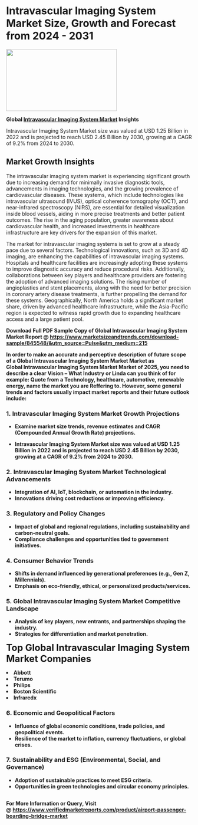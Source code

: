 <H1>Intravascular Imaging System Market Size, Growth and Forecast from 2024 - 2031</H1><img class="aligncenter size-medium wp-image-584254" src="https://thirdeyenews.in/wp-content/uploads/2024/09/Global-Market-Research-300x168.jpeg" alt="" width="300" height="168" /><p><strong>Global&nbsp;<a href="https://www.marketsizeandtrends.com/download-sample/845548/&amp;utm_source=Pulse&amp;utm_medium=215">Intravascular Imaging System Market</a> Insights</strong></p><p>Intravascular Imaging System Market size was valued at USD 1.25 Billion in 2022 and is projected to reach USD 2.45 Billion by 2030, growing at a CAGR of 9.2% from 2024 to 2030.</p><p><h2>Market Growth Insights</h2> <p>The intravascular imaging system market is experiencing significant growth due to increasing demand for minimally invasive diagnostic tools, advancements in imaging technologies, and the growing prevalence of cardiovascular diseases. These systems, which include technologies like intravascular ultrasound (IVUS), optical coherence tomography (OCT), and near-infrared spectroscopy (NIRS), are essential for detailed visualization inside blood vessels, aiding in more precise treatments and better patient outcomes. The rise in the aging population, greater awareness about cardiovascular health, and increased investments in healthcare infrastructure are key drivers for the expansion of this market.</p> <p><strong></strong></p> <p>The market for intravascular imaging systems is set to grow at a steady pace due to several factors. Technological innovations, such as 3D and 4D imaging, are enhancing the capabilities of intravascular imaging systems. Hospitals and healthcare facilities are increasingly adopting these systems to improve diagnostic accuracy and reduce procedural risks. Additionally, collaborations between key players and healthcare providers are fostering the adoption of advanced imaging solutions. The rising number of angioplasties and stent placements, along with the need for better precision in coronary artery disease treatments, is further propelling the demand for these systems. Geographically, North America holds a significant market share, driven by advanced healthcare infrastructure, while the Asia-Pacific region is expected to witness rapid growth due to expanding healthcare access and a large patient pool. <p><strong></p><p><span class=""><strong>Download Full PDF Sample Copy of Global Intravascular Imaging System Market Report</strong> @ <a href="https://www.marketsizeandtrends.com/download-sample/845548/&amp;utm_source=Pulse&amp;utm_medium=215" target="_blank">https://www.marketsizeandtrends.com/download-sample/845548/&amp;utm_source=Pulse&amp;utm_medium=215</a></span></p><p>In order to make an accurate and perceptive description of future scope of a Global&nbsp;Intravascular Imaging System Market Market as Global&nbsp;Intravascular Imaging System Market Market of 2025, you need to describe a clear Vision &ndash; What Industry or Linda can you think of for example: Quote from a Technology, healthcare, automotive, renewable energy, name the market you are Reffering to. However, some general trends and factors usually impact market reports and their future outlook include:</p><h3>1.&nbsp;<strong>Intravascular Imaging System Market Growth Projections</strong></h3><ul><li>Examine market size trends, revenue estimates and CAGR (Compounded Annual Growth Rate) projections.</li><li><p>Intravascular Imaging System Market size was valued at USD 1.25 Billion in 2022 and is projected to reach USD 2.45 Billion by 2030, growing at a CAGR of 9.2% from 2024 to 2030.</p></li></ul><h3>2.&nbsp;<strong>Intravascular Imaging System Market Technological Advancements</strong></h3><ul><li>Integration of AI, IoT, blockchain, or automation in the industry.</li><li>Innovations driving cost reductions or improving efficiency.</li></ul><h3>3.&nbsp;<strong>Regulatory and Policy Changes</strong></h3><ul><li>Impact of global and regional regulations, including sustainability and carbon-neutral goals.</li><li>Compliance challenges and opportunities tied to government initiatives.</li></ul><h3>4.&nbsp;<strong>Consumer Behavior Trends</strong></h3><ul><li>Shifts in demand influenced by generational preferences (e.g., Gen Z, Millennials).</li><li>Emphasis on eco-friendly, ethical, or personalized products/services.</li></ul><h3>5.&nbsp;<strong>Global Intravascular Imaging System Market Competitive Landscape</strong></h3><ul><li>Analysis of key players, new entrants, and partnerships shaping the industry.</li><li>Strategies for differentiation and market penetration.</li></ul><p data-pm-slice="1 1 []"><span style="color: inherit; font-family: inherit; font-size: 25px;">Top Global Intravascular Imaging System Market Companies</span></p><div class="" data-test-id=""><p><li>Abbott</li><li> Terumo</li><li> Philips</li><li> Boston Scientific</li><li> Infraredx</li></p></div><h3>6.&nbsp;<strong>Economic and Geopolitical Factors</strong></h3><ul><li>Influence of global economic conditions, trade policies, and geopolitical events.</li><li>Resilience of the market to inflation, currency fluctuations, or global crises.</li></ul><h3>7.&nbsp;<strong>Sustainability and ESG (Environmental, Social, and Governance)</strong></h3><ul><li>Adoption of sustainable practices to meet ESG criteria.</li><li>Opportunities in green technologies and circular economy principles.</li></ul><h2><strong style="font-size: 14px;">For More Information or Query, Visit @&nbsp;</strong><a style="background-color: #ffffff; font-size: 14px;" href="https://www.marketsizeandtrends.com/report/intravascular-imaging-system-market/" target="_blank">https://www.verifiedmarketreports.com/product/airport-passenger-boarding-bridge-market</a></h2>
